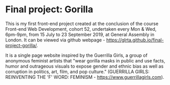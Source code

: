 # Final project: Gorilla

This is my first front-end project created at the conclusion of the course Front-end Web Development, cohort 52, undertaken every Mon & Wed, 6pm-9pm, from 15 July to 23 September 2019, at General Assembly in London. It can be viewed via github webpage - https://glrta.github.io/final-project-gorilla/. 

It is a single page website inspired by the Guerrilla Girls, a group of anonymous feminist artists that "wear gorilla masks in public and use facts, humor and outrageous visuals to expose gender and ethnic bias as well as corruption in politics, art, film, and pop culture." (GUERRILLA GIRLS: REINVENTING THE 'F' WORD: FEMINISM - https://www.guerrillagirls.com).






